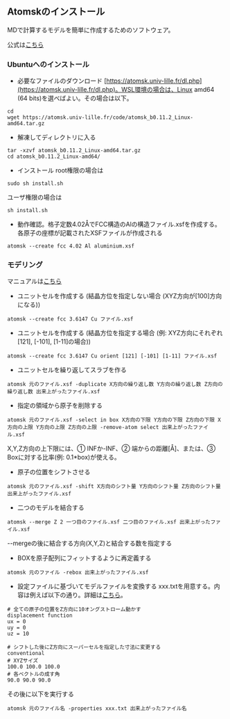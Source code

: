 ## Atomskのインストール
MDで計算するモデルを簡単に作成するためのソフトウェア。

公式は[こちら](https://atomsk.univ-lille.fr/tutorial_install.php)

### Ubuntuへのインストール
- 必要なファイルのダウンロード [https://atomsk.univ-lille.fr/dl.php](https://atomsk.univ-lille.fr/dl.php)。WSL環境の場合は、Linux amd64
(64 bits)を選べばよい。その場合は以下。
```
cd
wget https://atomsk.univ-lille.fr/code/atomsk_b0.11.2_Linux-amd64.tar.gz
```
- 解凍してディレクトリに入る
```
tar -xzvf atomsk_b0.11.2_Linux-amd64.tar.gz
cd atomsk_b0.11.2_Linux-amd64/
```
- インストール
root権限の場合は
```
sudo sh install.sh
```
ユーザ権限の場合は
```
sh install.sh
```

- 動作確認。格子定数4.02ÅでFCC構造のAlの構造ファイル.xsfを作成する。各原子の座標が記載されたXSFファイルが作成される
```
atomsk --create fcc 4.02 Al aluminium.xsf
```

### モデリング
マニュアルは[こちら](https://atomsk.univ-lille.fr/doc/en/index.html)

- ユニットセルを作成する (結晶方位を指定しない場合 (XYZ方向が[100]方向になる))
```
atomsk --create fcc 3.6147 Cu ファイル.xsf
```
- ユニットセルを作成する (結晶方位を指定する場合 (例: XYZ方向にそれぞれ[121], [-101], [1-11]の場合))
```
atomsk --create fcc 3.6147 Cu orient [121] [-101] [1-11] ファイル.xsf
```
- ユニットセルを繰り返してスラブを作る
```
atomsk 元のファイル.xsf -duplicate X方向の繰り返し数 Y方向の繰り返し数 Z方向の繰り返し数 出来上がったファイル.xsf
```

- 指定の領域から原子を削除する
```
atomsk 元のファイル.xsf -select in box X方向の下限 Y方向の下限 Z方向の下限 X方向の上限 Y方向の上限 Z方向の上限 -remove-atom select 出来上がったファイル.xsf
```
X,Y,Z方向の上下限には、① INFか-INF、② 端からの距離[Å]、または、③ Boxに対する比率(例: 0.1*box)が使える。

- 原子の位置をシフトさせる
```
atomsk 元のファイル.xsf -shift X方向のシフト量 Y方向のシフト量 Z方向のシフト量 出来上がったファイル.xsf
```

- 二つのモデルを結合する
```
atomsk --merge Z 2 一つ目のファイル.xsf 二つ目のファイル.xsf 出来上がったファイル.xsf
```
  --mergeの後に結合する方向(X,Y,Z)と結合する数を指定する

- BOXを原子配列にフィットするように再定義する
```
atomsk 元のファイル -rebox 出来上がったファイル.xsf
```

- 設定ファイルに基づいてモデルファイルを変換する
xxx.txtを用意する。内容は例えば以下の通り。詳細は[こちら](https://atomsk.univ-lille.fr/doc/en/option_properties.html)。
```
# 全ての原子の位置をZ方向に10オングストローム動かす
displacement function
ux = 0
uy = 0
uz = 10

# シフトした後にZ方向にスーパーセルを指定した寸法に変更する
conventional
# XYZサイズ
100.0 100.0 100.0
# 各ベクトルの成す角
90.0 90.0 90.0
```
その後に以下を実行する
```
atomsk 元のファイル名 -properties xxx.txt 出来上がったファイル名
```
